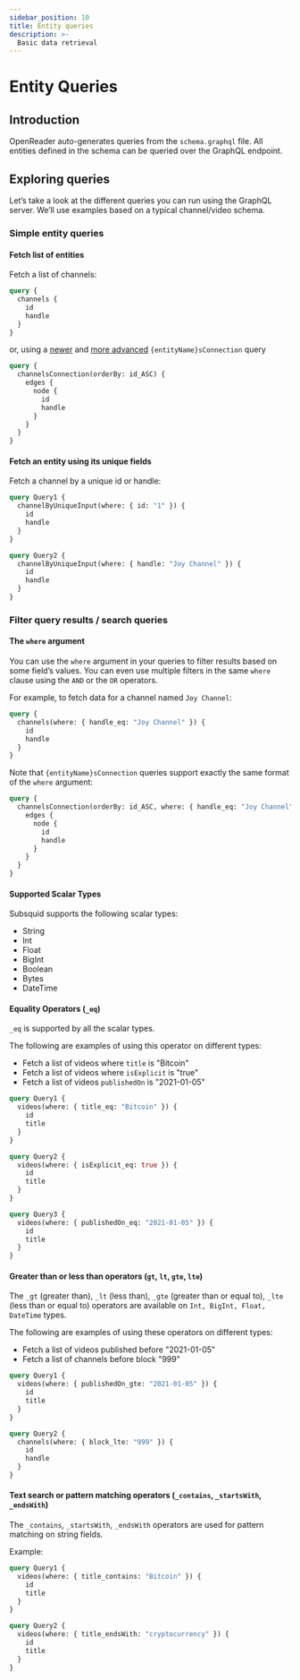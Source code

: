 ```yaml
---
sidebar_position: 10
title: Entity queries
description: >-
  Basic data retrieval
---
```


# Entity Queries

## Introduction

OpenReader auto-generates queries from the `schema.graphql` file. All entities defined in the schema can be queried over the GraphQL endpoint.

## Exploring queries

Let’s take a look at the different queries you can run using the GraphQL server. We’ll use examples based on a typical channel/video schema.

### Simple entity queries

#### **Fetch list of entities**

Fetch a list of channels:

```graphql
query {
  channels {
    id
    handle
  }
}
```
or, using a [newer](/sdk/reference/graphql-server/overview/#supported-queries) and [more advanced](/sdk/reference/graphql-server/openreader/paginate-query-results) `{entityName}sConnection` query

```graphql
query {
  channelsConnection(orderBy: id_ASC) {
    edges {
      node {
        id
        handle
      }
    }
  }
}
```

#### **Fetch an entity using its unique fields**

Fetch a channel by a unique id or handle:

```graphql
query Query1 {
  channelByUniqueInput(where: { id: "1" }) {
    id
    handle
  }
}

query Query2 {
  channelByUniqueInput(where: { handle: "Joy Channel" }) {
    id
    handle
  }
}
```

### Filter query results / search queries

#### **The `where` argument**

You can use the `where` argument in your queries to filter results based on some field’s values. You can even use multiple filters in the same `where` clause using the `AND` or the `OR` operators.

For example, to fetch data for a channel named `Joy Channel`:

```graphql
query {
  channels(where: { handle_eq: "Joy Channel" }) {
    id
    handle
  }
}
```
Note that `{entityName}sConnection` queries support exactly the same format of the `where` argument:
```graphql
query {
  channelsConnection(orderBy: id_ASC, where: { handle_eq: "Joy Channel"}) {
    edges {
      node {
        id
        handle
      }
    }
  }
}
```

#### **Supported Scalar Types**

Subsquid supports the following scalar types:

* String
* Int
* Float
* BigInt
* Boolean
* Bytes
* DateTime

#### **Equality Operators (`_eq`)**

`_eq` is supported by all the scalar types.

The following are examples of using this operator on different types:

* Fetch a list of videos where `title` is "Bitcoin"
* Fetch a list of videos where `isExplicit` is "true"
* Fetch a list of videos `publishedOn` is "2021-01-05"

```graphql
query Query1 {
  videos(where: { title_eq: "Bitcoin" }) {
    id
    title
  }
}

query Query2 {
  videos(where: { isExplicit_eq: true }) {
    id
    title
  }
}

query Query3 {
  videos(where: { publishedOn_eq: "2021-01-05" }) {
    id
    title
  }
}
```

#### **Greater than or less than operators (`gt`, `lt`, `gte`, `lte`)**

The `_gt` (greater than), `_lt` (less than), `_gte` (greater than or equal to), `_lte` (less than or equal to) operators are available on `Int, BigInt, Float, DateTime` types.

The following are examples of using these operators on different types:

* Fetch a list of videos published before "2021-01-05"
* Fetch a list of channels before block "999"

```graphql
query Query1 {
  videos(where: { publishedOn_gte: "2021-01-05" }) {
    id
    title
  }
}

query Query2 {
  channels(where: { block_lte: "999" }) {
    id
    handle
  }
}
```

#### **Text search or pattern matching operators (`_contains`, `_startsWith`, `_endsWith`)**

The `_contains`, `_startsWith`, `_endsWith` operators are used for pattern matching on string fields.

Example:

```graphql
query Query1 {
  videos(where: { title_contains: "Bitcoin" }) {
    id
    title
  }
}

query Query2 {
  videos(where: { title_endsWith: "cryptocurrency" }) {
    id
    title
  }
}
```
